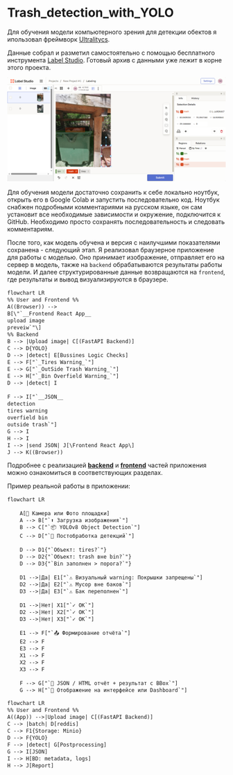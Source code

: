 # Trash_detection_with_YOLO

Для обучения модели компьютерного зрения для детекции обектов я ипользовал фреймворк [Ultralitycs](https://docs.ultralytics.com/ru/).  

Данные собрал и разметил самостоятельно с помощью бесплатного инструмента [Label Studio](https://labelstud.io/guide). Готовый архив с данными уже лежит в корне этого проекта.

![label_studio](https://github.com/nboravlev/Trash_detection_with_YOLO/blob/main/Docs/label_studio.PNG)

Для обучения модели достаточно сохранить к себе локально ноутбук, открыть его в Google Colab и запустить последовательно код. Ноутбук снабжен подробными комментариями на русском языке, он сам установит все необходимые зависимости и окружение, подключится к GitHub. Необходимо просто сохранять последовательность и следовать комментариям.

После того, как модель обучена и версия с наилучшими показателями сохранена - следующий этап. Я реализовал браузерное приложение для работы с моделью. Оно принимает изображение, отправляет его на сервер в модель, также на `backend` обрабатываются результаты работы модели. И далее структурированные данные возвращаются на `frontend`, где результаты и вывод визуализируются в браузере. 
```mermaid
flowchart LR
%% User and Frontend %%
A((Browser)) -->
B[\"`__Frontend React App__
upload image
preveiw`"\]
%% Backend 
B --> |Upload image| C[(FastAPI Backend)]
C --> D{YOLO}
D --> |detect| E[Bussines Logic Checks]
E --> F["`_Tires Warning_`"]
E --> G["`_OutSide Trash Warning_`"]
E --> H["`_Bin Overfield Warning_`"]
D --> |detect| I

F --> I["`__JSON__
detection
tires warning
overfield bin
outside trash`"]
G --> I
H --> I
I --> |send JSON| J[\Frontend React App\]  
J --> K((Browser))
```
Подробнее с реализацией [**backend**](https://github.com/nboravlev/Trash_detection_with_YOLO/tree/main/App/back) и [**frontend**](https://github.com/nboravlev/Trash_detection_with_YOLO/tree/main/App/front) частей приложения можно ознакомиться в соответствующих разделах.


Пример реальной работы в приложении:
```mermaid
flowchart LR

    A[📸 Камера или Фото площадки]
    A --> B["`⬆️ Загрузка изображения`"]
    B --> C["`📦 YOLOv8 Object Detection`"]
    C --> D["`🧠 Постобработка детекций`"]
    
    D --> D1{"`Объект: tires?`"}
    D --> D2{"`Объект: trash вне bin?`"}
    D --> D3{"`Bin заполнен > порога?`"}

    D1 -->|Да| E1["`⚠️ Визуальный warning: Покрышки запрещены`"]
    D2 -->|Да| E2["`⚠️ Мусор вне баков`"]
    D3 -->|Да| E3["`⚠️ Бак переполнен`"]

    D1 -->|Нет| X1["`✓ OK`"]
    D2 -->|Нет| X2["`✓ OK`"]
    D3 -->|Нет| X3["`✓ OK`"]

    E1 --> F["`📤 Формирование отчёта`"]
    E2 --> F
    E3 --> F
    X1 --> F
    X2 --> F
    X3 --> F

    F --> G["`📄 JSON / HTML отчёт + результат с BBox`"]
    G --> H["`👀 Отображение на интерфейсе или Dashboard`"]

```
```mermaid
flowchart LR
%% User and Frontend %%
A((App)) -->|Upload image| C[(FastAPI Backend)]
C --> |batch| D[reddis]
C --> F1{Storage: Minio}
D --> F{YOLO}
F --> |detect| G[Postprocessing]
G --> I[JSON]
I --> H[BD: metadata, logs]
H --> J[Report]
```
